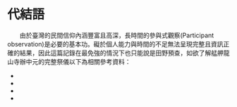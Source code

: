 # 代結語

&emsp;&emsp;由於臺灣的民間信仰內涵豐富且高深，長時間的參與式觀察(Participant observation)是必要的基本功。礙於個人能力與時間的不足無法呈現完整且資訊正確的結果，因此這篇記錄在最免強的情況下也只能說是田野預查，如欲了解艋舺龍山寺辦中元的完整祭儀以下為相關參考資料：

* 
*
*
*